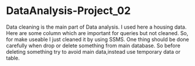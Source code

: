 # DataAnalysis-Project_02
Data cleaning is the main part of Data analysis. I used here a housing data. Here are some column which are important for queries but not cleaned. So, for make useable I just 
cleaned it by using SSMS.
One thing should be done carefully when drop or delete something from main database. So before deleting something try to avoid main data,instead use temporary data or table.
